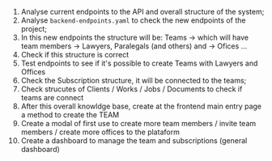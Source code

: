 1. Analyse current endpoints to the API and overall structure of the system;
2. Analyse `backend-endpoints.yaml` to check the new endpoints of the project;
3. In this new endpoints the structure will be: Teams -> which will have team members -> Lawyers, Paralegals (and others) and -> Ofices ...
4. Check if this structure is correct
5. Test endpoints to see if it's possible to create Teams with Lawyers and Offices
6. Check the Subscription structure, it will be connected to the teams;
7. Check strucutes of Clients / Works / Jobs / Documents to check if teams are connect
8. After this overall knowldge base, create at the frontend main entry page a method to create the TEAM
9. Create a modal of first use to create more team members / invite team members / create more offices to the plataform
10. Create a dashboard to manage the team and subscriptions (general dashboard)
